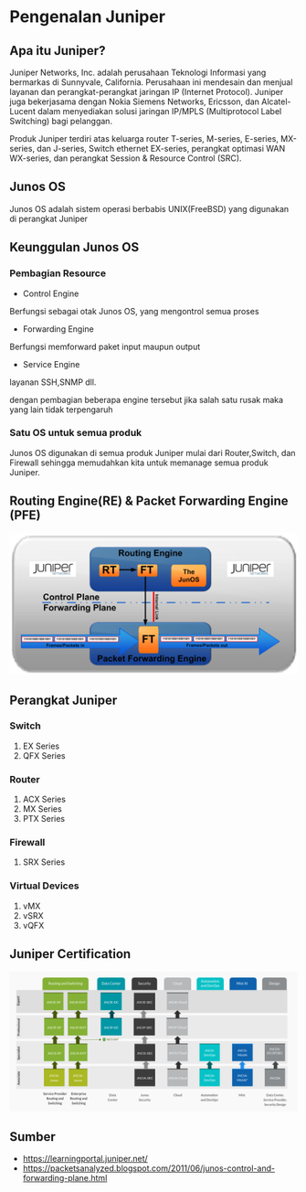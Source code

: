 # Pengenalan Juniper


## Apa itu Juniper?
Juniper Networks, Inc. adalah perusahaan Teknologi Informasi yang bermarkas di Sunnyvale, California. Perusahaan ini mendesain dan menjual layanan dan perangkat-perangkat jaringan IP (Internet Protocol). Juniper juga bekerjasama dengan Nokia Siemens Networks, Ericsson, dan Alcatel-Lucent dalam menyediakan solusi jaringan IP/MPLS (Multiprotocol Label Switching) bagi pelanggan.

Produk Juniper terdiri atas keluarga router T-series, M-series, E-series, MX-series, dan J-series, Switch ethernet EX-series, perangkat optimasi WAN WX-series, dan perangkat Session & Resource Control (SRC).

## Junos OS
Junos OS adalah sistem operasi berbabis UNIX(FreeBSD) yang digunakan di perangkat Juniper

## Keunggulan Junos OS
### Pembagian Resource 

* Control Engine

Berfungsi sebagai otak Junos OS, yang mengontrol semua proses

* Forwarding Engine

Berfungsi memforward paket input maupun output

* Service Engine

layanan SSH,SNMP dll.

dengan pembagian beberapa engine tersebut jika salah satu rusak maka yang lain tidak terpengaruh

### Satu OS untuk semua produk
Junos OS digunakan di semua produk Juniper mulai dari Router,Switch, dan Firewall sehingga memudahkan kita untuk memanage semua produk Juniper.


## Routing Engine(RE) & Packet Forwarding Engine (PFE)

![RePFe](/img/repfe.png "RE & PFE")

## Perangkat Juniper

### Switch
1. EX Series
2. QFX Series

### Router
1. ACX Series
2. MX Series
3. PTX Series

### Firewall
1. SRX Series

### Virtual Devices
1. vMX
2. vSRX
3. vQFX

## Juniper Certification

![learn-path](/img/jnp-learn-path.png "Juniper Certification")

## Sumber

* https://learningportal.juniper.net/
* https://packetsanalyzed.blogspot.com/2011/06/junos-control-and-forwarding-plane.html

